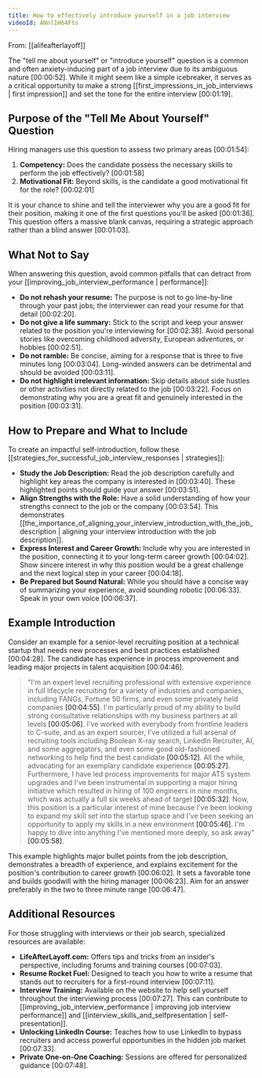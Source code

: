 ```yaml
---
title: How to effectively introduce yourself in a job interview
videoId: ANnl1H64Fts
---
```


From: [[alifeafterlayoff]] <br/> 

The "tell me about yourself" or "introduce yourself" question is a common and often anxiety-inducing part of a job interview due to its ambiguous nature <a class="yt-timestamp" data-t="00:00:52">[00:00:52]</a>. While it might seem like a simple icebreaker, it serves as a critical opportunity to make a strong [[first_impressions_in_job_interviews | first impression]] and set the tone for the entire interview <a class="yt-timestamp" data-t="00:01:19">[00:01:19]</a>.

## Purpose of the "Tell Me About Yourself" Question

Hiring managers use this question to assess two primary areas <a class="yt-timestamp" data-t="00:01:54">[00:01:54]</a>:
1.  **Competency:** Does the candidate possess the necessary skills to perform the job effectively? <a class="yt-timestamp" data-t="00:01:58">[00:01:58]</a>
2.  **Motivational Fit:** Beyond skills, is the candidate a good motivational fit for the role? <a class="yt-timestamp" data-t="00:02:01">[00:02:01]</a>

It is your chance to shine and tell the interviewer why you are a good fit for their position, making it one of the first questions you'll be asked <a class="yt-timestamp" data-t="00:01:36">[00:01:36]</a>. This question offers a massive blank canvas, requiring a strategic approach rather than a blind answer <a class="yt-timestamp" data-t="00:01:03">[00:01:03]</a>.

## What Not to Say

When answering this question, avoid common pitfalls that can detract from your [[improving_job_interview_performance | performance]]:

*   **Do not rehash your resume:** The purpose is not to go line-by-line through your past jobs; the interviewer can read your resume for that detail <a class="yt-timestamp" data-t="00:02:20">[00:02:20]</a>.
*   **Do not give a life summary:** Stick to the script and keep your answer related to the position you're interviewing for <a class="yt-timestamp" data-t="00:02:38">[00:02:38]</a>. Avoid personal stories like overcoming childhood adversity, European adventures, or hobbies <a class="yt-timestamp" data-t="00:02:51">[00:02:51]</a>.
*   **Do not ramble:** Be concise, aiming for a response that is three to five minutes long <a class="yt-timestamp" data-t="00:03:04">[00:03:04]</a>. Long-winded answers can be detrimental and should be avoided <a class="yt-timestamp" data-t="00:03:11">[00:03:11]</a>.
*   **Do not highlight irrelevant information:** Skip details about side hustles or other activities not directly related to the job <a class="yt-timestamp" data-t="00:03:22">[00:03:22]</a>. Focus on demonstrating why you are a great fit and genuinely interested in the position <a class="yt-timestamp" data-t="00:03:31">[00:03:31]</a>.

## How to Prepare and What to Include

To create an impactful self-introduction, follow these [[strategies_for_successful_job_interview_responses | strategies]]:

*   **Study the Job Description:** Read the job description carefully and highlight key areas the company is interested in <a class="yt-timestamp" data-t="00:03:40">[00:03:40]</a>. These highlighted points should guide your answer <a class="yt-timestamp" data-t="00:03:51">[00:03:51]</a>.
*   **Align Strengths with the Role:** Have a solid understanding of how your strengths connect to the job or the company <a class="yt-timestamp" data-t="00:03:54">[00:03:54]</a>. This demonstrates [[the_importance_of_aligning_your_interview_introduction_with_the_job_description | aligning your interview introduction with the job description]].
*   **Express Interest and Career Growth:** Include why you are interested in the position, connecting it to your long-term career growth <a class="yt-timestamp" data-t="00:04:02">[00:04:02]</a>. Show sincere interest in why this position would be a great challenge and the next logical step in your career <a class="yt-timestamp" data-t="00:04:18">[00:04:18]</a>.
*   **Be Prepared but Sound Natural:** While you should have a concise way of summarizing your experience, avoid sounding robotic <a class="yt-timestamp" data-t="00:06:33">[00:06:33]</a>. Speak in your own voice <a class="yt-timestamp" data-t="00:06:37">[00:06:37]</a>.

## Example Introduction

Consider an example for a senior-level recruiting position at a technical startup that needs new processes and best practices established <a class="yt-timestamp" data-t="00:04:28">[00:04:28]</a>. The candidate has experience in process improvement and leading major projects in talent acquisition <a class="yt-timestamp" data-t="00:04:46">[00:04:46]</a>.

> "I'm an expert level recruiting professional with extensive experience in full lifecycle recruiting for a variety of industries and companies, including FANGs, Fortune 50 firms, and even some privately held companies <a class="yt-timestamp" data-t="00:04:55">[00:04:55]</a>. I'm particularly proud of my ability to build strong consultative relationships with my business partners at all levels <a class="yt-timestamp" data-t="00:05:06">[00:05:06]</a>. I've worked with everybody from frontline leaders to C-suite, and as an expert sourcer, I've utilized a full arsenal of recruiting tools including Boolean X-ray search, LinkedIn Recruiter, AI, and some aggregators, and even some good old-fashioned networking to help find the best candidate <a class="yt-timestamp" data-t="00:05:12">[00:05:12]</a>. All the while, advocating for an exemplary candidate experience <a class="yt-timestamp" data-t="00:05:27">[00:05:27]</a>. Furthermore, I have led process improvements for major ATS system upgrades and I've been instrumental in supporting a major hiring initiative which resulted in hiring of 100 engineers in nine months, which was actually a full six weeks ahead of target <a class="yt-timestamp" data-t="00:05:32">[00:05:32]</a>. Now, this position is a particular interest of mine because I've been looking to expand my skill set into the startup space and I've been seeking an opportunity to apply my skills in a new environment <a class="yt-timestamp" data-t="00:05:46">[00:05:46]</a>. I'm happy to dive into anything I've mentioned more deeply, so ask away" <a class="yt-timestamp" data-t="00:05:58">[00:05:58]</a>.

This example highlights major bullet points from the job description, demonstrates a breadth of experience, and explains excitement for the position's contribution to career growth <a class="yt-timestamp" data-t="00:06:02">[00:06:02]</a>. It sets a favorable tone and builds goodwill with the hiring manager <a class="yt-timestamp" data-t="00:06:23">[00:06:23]</a>. Aim for an answer preferably in the two to three minute range <a class="yt-timestamp" data-t="00:06:47">[00:06:47]</a>.

## Additional Resources

For those struggling with interviews or their job search, specialized resources are available:

*   **LifeAfterLayoff.com:** Offers tips and tricks from an insider's perspective, including forums and training courses <a class="yt-timestamp" data-t="00:07:03">[00:07:03]</a>.
*   **Resume Rocket Fuel:** Designed to teach you how to write a resume that stands out to recruiters for a first-round interview <a class="yt-timestamp" data-t="00:07:11">[00:07:11]</a>.
*   **Interview Training:** Available on the website to help sell yourself throughout the interviewing process <a class="yt-timestamp" data-t="00:07:27">[00:07:27]</a>. This can contribute to [[improving_job_interview_performance | improving job interview performance]] and [[interview_skills_and_selfpresentation | self-presentation]].
*   **Unlocking LinkedIn Course:** Teaches how to use LinkedIn to bypass recruiters and access powerful opportunities in the hidden job market <a class="yt-timestamp" data-t="00:07:33">[00:07:33]</a>.
*   **Private One-on-One Coaching:** Sessions are offered for personalized guidance <a class="yt-timestamp" data-t="00:07:48">[00:07:48]</a>.